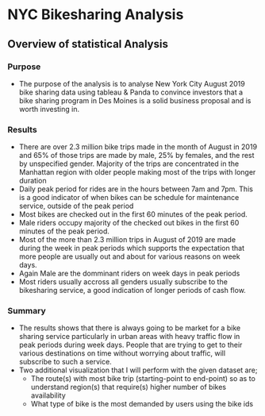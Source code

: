 # NYC Bikesharing Analysis

## Overview of statistical Analysis

### Purpose
- The purpose of the analysis is to analyse New York City August 2019 bike sharing data using tableau & Panda to convince investors that a bike sharing program in Des Moines is a solid business proposal and is worth investing in.

### Results
- There are over 2.3 million bike trips made in the month of August in 2019 and 65% of those trips are made by male, 25% by females, and the rest by unspecified gender. Majority of the trips are concentrated in the Manhattan region with older people making most of the trips with longer duration
- Daily peak period for rides are in the hours between 7am and 7pm. This is a good indicator of when bikes can be schedule for maintenance service, outside of the peak period
- Most bikes are checked out in the first 60 minutes of the peak period.
- Male riders occupy majority of the checked out bikes in the first 60 minutes of the peak period.
- Most of the more than 2.3 million trips in August of 2019 are made during the week in peak periods which supports the expectation that more people are usually out and about for various reasons on week days.
- Again Male are the domminant riders on week days in peak periods
- Most riders usually accross all genders usually subscribe to the bikesharing service, a good indication of longer periods of cash flow.

### Summary
- The results shows that there is always going to be market for a bike sharing service particularly in urban areas with heavy traffic flow in peak periods during week days. People that are trying to get to their various destinations on time without worrying about traffic, will subscribe to such a service.
- Two additional visualization that I will perform with the given dataset are;
  * The route(s) with most bike trip (starting-point to end-point) so as to understand region(s) that require(s) higher number of bikes availability
  * What type of bike is the most demanded by users using the bike ids
